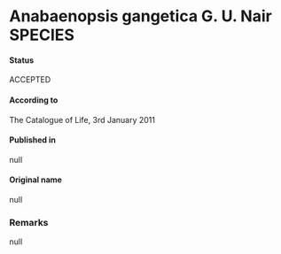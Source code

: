 # Anabaenopsis gangetica G. U. Nair SPECIES

#### Status
ACCEPTED

#### According to
The Catalogue of Life, 3rd January 2011

#### Published in
null

#### Original name
null

### Remarks
null